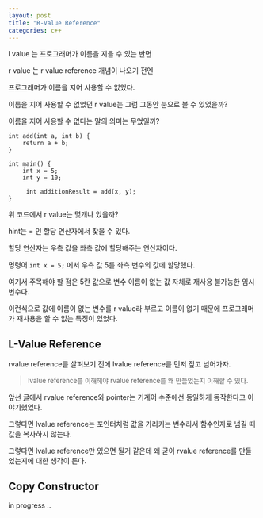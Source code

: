 ```yaml
---
layout: post
title: "R-Value Reference"
categories: c++
---
```


<!-- begin_excerpt -->

l value 는 프로그래머가 이름을 지을 수 있는 반면

r value 는 r value reference 개념이 나오기 전엔 

프로그래머가 이름을 지어 사용할 수 없었다.

<!-- end_excerpt -->

이름을 지어 사용할 수 없었던 r value는 그럼 그동안 눈으로 볼 수 있었을까?

이름을 지어 사용할 수 없다는 말의 의미는 무었일까?

```
int add(int a, int b) {
    return a + b;
}

int main() {
    int x = 5;
    int y = 10;

     int additionResult = add(x, y);
}
```

위 코드에서 r value는 몇개나 있을까?

hint는 = 인 할당 연산자에서 찾을 수 있다.

할당 연산자는 우측 값을 좌측 값에 할당해주는 연산자이다. 

명령어 `int x = 5;` 에서 우측 값 5를 좌측 변수의 값에 할당했다.

여기서 주목해야 할 점은 5란 값으로 변수 이름이 없는 값 자체로 재사용 불가능한 임시 변수다. 

이런식으로 값에 이름이 없는 변수를 r value라 부르고 이름이 없기 때문에 프로그래머가 재사용을 할 수 없는 특징이 있었다.


## L-Value Reference

rvalue reference를 살펴보기 전에 lvalue reference를 먼저 짚고 넘어가자.

> <font size="2"> 
> lvalue reference를 이해해야 rvalue reference를 왜 만들었는지 이해할 수 있다.
> </font>

앞선 [글](../../../../language/2023/05/27/c++-ref-pointer.html)에서 rvalue reference와 pointer는 기계어 수준에선 동일하게 동작한다고 이야기했었다.

그렇다면 lvalue reference는 포인터처럼 값을 가리키는 변수라서 함수인자로 넘길 때 값을 복사하지 않는다. 

그렇다면 lvalue reference만 있으면 될거 같은데 왜 굳이 rvalue reference를 만들었는지에 대한 생각이 든다.



## Copy Constructor

in progress ..


